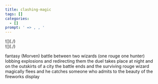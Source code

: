 ```yaml
---
title: clashing-magic
tags: []
categories:
  - []
prompt: ' => , , '
---
```

<!-- more --><div class="embedded-image-left">![](./)</div><div class="embedded-image-right">![](./)</div>
fantasy (Morven) battle between two wizards (one rouge one hunter) lobbing explosions and redirecting them the duel takes place at night and on the outskirts of a city the battle ends and the surviving rouge wizard magically flees and he catches someone who admits to the beauty of the fireworks display